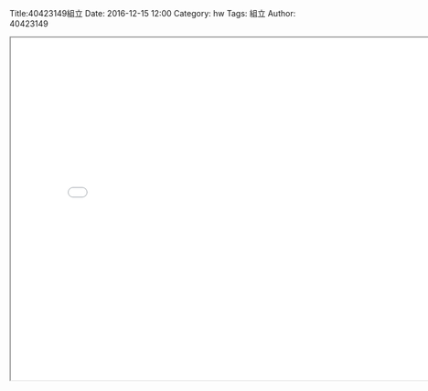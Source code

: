Title:40423149組立
Date: 2016-12-15 12:00
Category: hw
Tags: 組立
Author: 40423149


<!-- PELICAN_END_SUMMARY -->
<iframe src="./../40423149-2.html" width="800" height="600"></iframe>